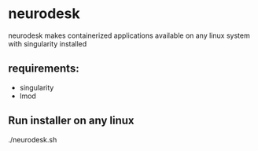 # neurodesk
neurodesk makes containerized applications available on any linux system with singularity installed

## requirements:
- singularity 
- lmod

## Run installer on any linux
./neurodesk.sh
